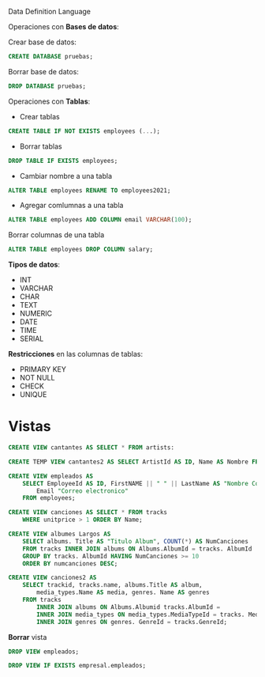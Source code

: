 Data Definition Language

Operaciones con **Bases de datos**: 

Crear base de datos:

````sql
CREATE DATABASE pruebas;
````

Borrar base de datos:

````sql
DROP DATABASE pruebas;
````



Operaciones con **Tablas**:

- Crear tablas

````sql
CREATE TABLE IF NOT EXISTS employees (...);
````

- Borrar tablas

````sql
DROP TABLE IF EXISTS employees;
````

- Cambiar nombre a una tabla

````sql
ALTER TABLE employees RENAME TO employees2021;
````

- Agregar comlumnas a una tabla

````sql
ALTER TABLE employees ADD COLUMN email VARCHAR(100);
````

Borrar columnas de una tabla

````sql
ALTER TABLE employees DROP COLUMN salary;
````


**Tipos de datos**:

- INT
- VARCHAR
- CHAR
- TEXT
- NUMERIC
-  DATE
- TIME
- SERIAL

**Restricciones** en las columnas de tablas:

- PRIMARY KEY
- NOT NULL 
- CHECK
- UNIQUE

# Vistas 

```sql
CREATE VIEW cantantes AS SELECT * FROM artists:
```

```sql
CREATE TEMP VIEW cantantes2 AS SELECT ArtistId AS ID, Name AS Nombre FROM artists;
```


```sql
CREATE VIEW empleados AS 
	SELECT EmployeeId AS ID, FirstNAME || " " || LastName AS "Nombre Completo",
		Email "Correo electronico"
	FROM employees;
```

```sql
CREATE VIEW canciones AS SELECT * FROM tracks
	WHERE unitprice > 1 ORDER BY Name;
```

```sql
CREATE VIEW albumes Largos AS
	SELECT albums. Title AS "Titulo Album", COUNT(*) AS NumCanciones
	FROM tracks INNER JOIN albums ON Albums.AlbumId = tracks. AlbumId 
	GROUP BY tracks. AlbumId HAVING NumCanciones >= 10
	ORDER BY numcanciones DESC;
```

```sql
CREATE VIEW canciones2 AS
	SELECT trackid, tracks.name, albums.Title AS album,
		media_types.Name AS media, genres. Name AS genres
	FROM tracks
		INNER JOIN albums ON Albums.Albumid tracks.AlbumId =
		INNER JOIN media_types ON media_types.MediaTypeId = tracks. MediaTypeId
		INNER JOIN genres ON genres. GenreId = tracks.GenreId;
```

**Borrar** vista

```sql
DROP VIEW empleados;
```

```sql
DROP VIEW IF EXISTS empresal.empleados;
```